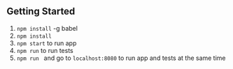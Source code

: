 
## Getting Started

1. `npm install` -g babel
1. `npm install`
1. `npm start` to run app
1. `npm run` to run tests
1. `npm run ` and go to `localhost:8080` to run app and tests at the same time